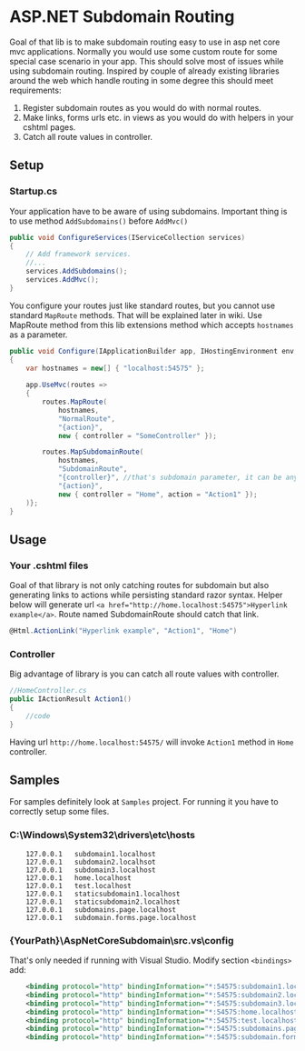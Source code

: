 # ASP.NET Subdomain Routing
Goal of that lib is to make subdomain routing easy to use in asp net core mvc applications. Normally you would use some custom route for some special case scenario in your app. This should solve most of issues while using subdomain routing. Inspired by couple of already existing libraries around the web which handle routing in some degree this should meet requirements:

1. Register subdomain routes as you would do with normal routes.
2. Make links, forms urls etc. in views as you would do with helpers in your cshtml pages.
3. Catch all route values in controller.

## Setup
### Startup.cs

Your application have to be aware of using subdomains. Important thing is to use method ```AddSubdomains()``` before ```AddMvc()```
```csharp
public void ConfigureServices(IServiceCollection services)
{
    // Add framework services.
    //...
    services.AddSubdomains();
    services.AddMvc();
}
```
You configure your routes just like standard routes, but you cannot use standard ```MapRoute``` methods. That will be explained later in wiki. Use MapRoute method from this lib extensions method which accepts ```hostnames``` as a parameter.
```csharp
public void Configure(IApplicationBuilder app, IHostingEnvironment env, ILoggerFactory loggerFactory)
{
    var hostnames = new[] { "localhost:54575" };
    
    app.UseMvc(routes =>
    {
        routes.MapRoute(
            hostnames,
            "NormalRoute",
            "{action}",
            new { controller = "SomeController" });

        routes.MapSubdomainRoute(
            hostnames,
            "SubdomainRoute",
            "{controller}", //that's subdomain parameter, it can be anything
            "{action}",
            new { controller = "Home", action = "Action1" });
    )};
}
```
## Usage
### Your .cshtml files
Goal of that library is not only catching routes for subdomain but also generating links to actions while persisting standard razor syntax. Helper below will generate url ```<a href="http://home.localhost:54575">Hyperlink example</a>```. Route named SubdomainRoute should catch that link.
```csharp
@Html.ActionLink("Hyperlink example", "Action1", "Home")
```

### Controller
Big  advantage of library is you can catch all route values with controller.
```csharp
//HomeController.cs
public IActionResult Action1()
{
    //code
}
```

Having url ```http://home.localhost:54575/``` will invoke ```Action1``` method in ```Home``` controller.

## Samples
For samples definitely look at ```Samples``` project. For running it you have to correctly setup some files.
### C:\Windows\System32\drivers\etc\hosts
```
    127.0.0.1   subdomain1.localhost
    127.0.0.1   subdomain2.localhsot
    127.0.0.1   subdomain3.localhost
    127.0.0.1   home.localhost
    127.0.0.1   test.localhost
    127.0.0.1	staticsubdomain1.localhost
    127.0.0.1	staticsubdomain2.localhost
    127.0.0.1	subdomains.page.localhost
    127.0.0.1	subdomain.forms.page.localhost
```
### {YourPath}\AspNetCoreSubdomain\src\.vs\config
That's only needed if running with Visual Studio.
Modify section ```<bindings>``` add:
```xml
    <binding protocol="http" bindingInformation="*:54575:subdomain1.localhost" />
    <binding protocol="http" bindingInformation="*:54575:subdomain2.localhost" />
    <binding protocol="http" bindingInformation="*:54575:subdomain3.localhost" />
    <binding protocol="http" bindingInformation="*:54575:home.localhost" />
    <binding protocol="http" bindingInformation="*:54575:test.localhost" />
    <binding protocol="http" bindingInformation="*:54575:subdomains.page.localhost" />
    <binding protocol="http" bindingInformation="*:54575:subdomain.forms.page.localhost" />
```

